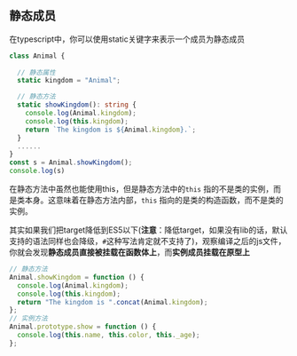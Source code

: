 ## 静态成员

在typescript中，你可以使用static关键字来表示一个成员为静态成员

```typescript
class Animal { 
  
  // 静态属性
  static kingdom = "Animal"; 

  // 静态方法
  static showKingdom(): string {
    console.log(Animal.kingdom);
    console.log(this.kingdom);
    return `The kingdom is ${Animal.kingdom}.`;
  }
  ......
}
const s = Animal.showKingdom();
console.log(s)  
```

在静态方法中虽然也能使用this，但是静态方法中的`this` 指的不是类的实例，而是类本身。这意味着在静态方法内部，`this` 指向的是类的构造函数，而不是类的实例。

其实如果我们把target降低到ES5以下(**注意**：降低target，如果没有lib的话，默认支持的语法同样也会降级，`#`这种写法肯定就不支持了)，观察编译之后的js文件，你就会发现**静态成员直接被挂载在函数体上**，而**实例成员挂载在原型上**

```typescript
// 静态方法
Animal.showKingdom = function () {
  console.log(Animal.kingdom);
  console.log(this.kingdom);
  return "The kingdom is ".concat(Animal.kingdom);
};
// 实例方法
Animal.prototype.show = function () {
  console.log(this.name, this.color, this._age);
};
```

## 